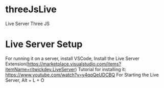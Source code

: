 # threeJsLive
 Live Server Three JS 
# Live Server Setup
For running it on a server, install VSCode, Install the Live Server Extension(https://marketplace.visualstudio.com/items?itemName=ritwickdey.LiveServer)
Tutorial for installing it: https://www.youtube.com/watch?v=y4qqQeUDCBQ
For Starting the Live Server, Alt + L + O
